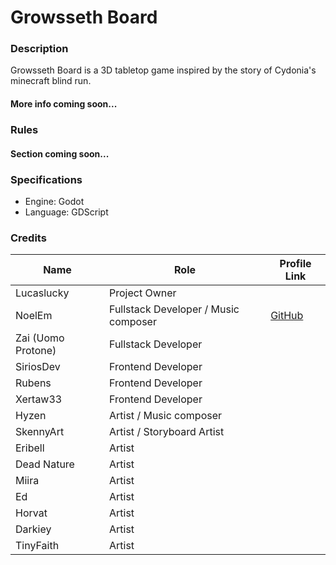 # Growsseth Board

### Description

Growsseth Board is a 3D tabletop game inspired by the story of Cydonia's minecraft blind run.
#### More info coming soon...

### Rules

#### Section coming soon...

### Specifications

- Engine: Godot
- Language: GDScript


### Credits

| Name            | Role                | Profile Link                                       |
|-----------------|---------------------|----------------------------------------------------|
| Lucaslucky    | Project Owner      | |
| NoelEm     | Fullstack Developer / Music composer   | [GitHub](https://github.com/Noel-Em)                  |
| Zai (Uomo Protone)   | Fullstack Developer |         |
| SiriosDev      | Frontend Developer      |  |
| Rubens       | Frontend Developer      | |
| Xertaw33     | Frontend Developer    | |
| Hyzen       | Artist / Music composer | |
| SkennyArt      | Artist / Storyboard Artist    | |
| Eribell      |  Artist  | |
| Dead Nature      | Artist   | |
| Miira      | Artist   | |
| Ed      | Artist   | |
| Horvat      | Artist   | |
| Darkiey      | Artist   | |
| TinyFaith     | Artist   | |